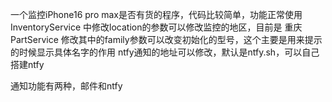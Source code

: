 一个监控iPhone16 pro max是否有货的程序，代码比较简单，功能正常使用
InventoryService 中修改location的参数可以修改监控的地区，目前是 重庆
PartService 修改其中的family参数可以改变初始化的型号，这个主要是用来提示的时候显示具体名字的作用
ntfy通知的地址可以修改，默认是ntfy.sh，可以自己搭建ntfy

通知功能有两种，邮件和ntfy